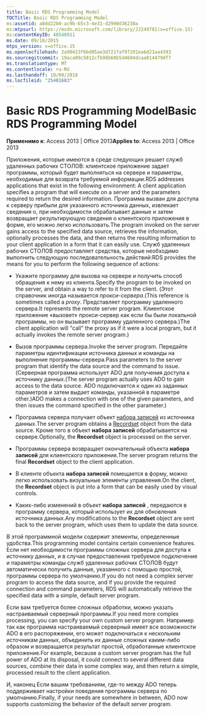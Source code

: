 ```yaml
---
title: Basic RDS Programming Model
TOCTitle: Basic RDS Programming Model
ms:assetid: a8dd22b0-ac9b-b5c3-4e31-d2990d36230a
ms:mtpsurl: https://msdn.microsoft.com/library/JJ249781(v=office.15)
ms:contentKeyID: 48546911
ms.date: 09/18/2015
mtps_version: v=office.15
ms.openlocfilehash: 2a90423f6bd05ae3d721faf97291ea6d21aa4393
ms.sourcegitcommit: 19aca09c5812cfb98b68b5d4604dcaa814479df7
ms.translationtype: MT
ms.contentlocale: ru-RU
ms.lasthandoff: 10/09/2018
ms.locfileid: "25481683"
---
```

# <a name="basic-rds-programming-model"></a><span data-ttu-id="11061-102">Basic RDS Programming Model</span><span class="sxs-lookup"><span data-stu-id="11061-102">Basic RDS Programming Model</span></span>


<span data-ttu-id="11061-103">**Применимо к**: Access 2013 | Office 2013</span><span class="sxs-lookup"><span data-stu-id="11061-103">**Applies to**: Access 2013 | Office 2013</span></span>

<span data-ttu-id="11061-104">Приложения, которые имеются в среде следующих решает служб удаленных рабочих СТОЛОВ: клиентское приложение задает программы, который будет выполняться на сервере и параметры, необходимые для возврата требуемой информации.</span><span class="sxs-lookup"><span data-stu-id="11061-104">RDS addresses applications that exist in the following environment: A client application specifies a program that will execute on a server and the parameters required to return the desired information.</span></span> <span data-ttu-id="11061-105">Программа вызван для доступа к серверу прибыли для указанного источника данных, извлекает сведения о, при необходимости обрабатывает данные и затем возвращает результирующую сведения о клиентского приложения в форме, его можно легко использовать.</span><span class="sxs-lookup"><span data-stu-id="11061-105">The program invoked on the server gains access to the specified data source, retrieves the information, optionally processes the data, and then returns the resulting information to your client application in a form that it can easily use.</span></span> <span data-ttu-id="11061-106">Служб удаленных рабочих СТОЛОВ предоставляет средства, которые необходимо выполнить следующую последовательность действий:</span><span class="sxs-lookup"><span data-stu-id="11061-106">RDS provides the means for you to perform the following sequence of actions:</span></span>

  - <span data-ttu-id="11061-107">Укажите программу для вызова на сервере и получить способ обращения к нему из клиента.</span><span class="sxs-lookup"><span data-stu-id="11061-107">Specify the program to be invoked on the server, and obtain a way to refer to it from the client.</span></span> <span data-ttu-id="11061-108">(Этот справочник иногда называется *прокси-сервера*.</span><span class="sxs-lookup"><span data-stu-id="11061-108">(This reference is sometimes called a *proxy*.</span></span> <span data-ttu-id="11061-109">Представляет программу удаленного сервера.</span><span class="sxs-lookup"><span data-stu-id="11061-109">It represents the remote server program.</span></span> <span data-ttu-id="11061-110">Клиентское приложение «вызовет» прокси-сервер как если бы были локальной программы, но он вызывает программу удаленного сервера.)</span><span class="sxs-lookup"><span data-stu-id="11061-110">The client application will "call" the proxy as if it were a local program, but it actually invokes the remote server program.)</span></span>

  - <span data-ttu-id="11061-111">Вызов программы сервера.</span><span class="sxs-lookup"><span data-stu-id="11061-111">Invoke the server program.</span></span> <span data-ttu-id="11061-112">Передайте параметры идентификации источника данных и команды на выполнение программы-сервера.</span><span class="sxs-lookup"><span data-stu-id="11061-112">Pass parameters to the server program that identify the data source and the command to issue.</span></span> <span data-ttu-id="11061-113">(Серверная программа использует ADO для получения доступа к источнику данных.</span><span class="sxs-lookup"><span data-stu-id="11061-113">(The server program actually uses ADO to gain access to the data source.</span></span> <span data-ttu-id="11061-114">ADO подключается к один из заданных параметров и затем выдает команды, указанной в параметре other.)</span><span class="sxs-lookup"><span data-stu-id="11061-114">ADO makes a connection with one of the given parameters, and then issues the command specified in the other parameter.)</span></span>

  - <span data-ttu-id="11061-115">Программа сервера получает объект [набора записей](recordset-object-ado.md) из источника данных.</span><span class="sxs-lookup"><span data-stu-id="11061-115">The server program obtains a [Recordset](recordset-object-ado.md) object from the data source.</span></span> <span data-ttu-id="11061-116">Кроме того в объект **набора записей** обрабатывается на сервере.</span><span class="sxs-lookup"><span data-stu-id="11061-116">Optionally, the **Recordset** object is processed on the server.</span></span>

  - <span data-ttu-id="11061-117">Программы сервера возвращает окончательный объекта **набора записей** для клиентского приложения.</span><span class="sxs-lookup"><span data-stu-id="11061-117">The server program returns the final **Recordset** object to the client application.</span></span>

  - <span data-ttu-id="11061-118">В клиенте объекта **набора записей** помещается в форму, можно легко использовать визуальные элементы управления.</span><span class="sxs-lookup"><span data-stu-id="11061-118">On the client, the **Recordset** object is put into a form that can be easily used by visual controls.</span></span>

  - <span data-ttu-id="11061-119">Каких-либо изменений в объект **набора записей** , передаются в программу сервера, который использует их для обновления источника данных.</span><span class="sxs-lookup"><span data-stu-id="11061-119">Any modifications to the **Recordset** object are sent back to the server program, which uses them to update the data source.</span></span>

<span data-ttu-id="11061-120">В этой программной модели содержит элементы, определенные удобства.</span><span class="sxs-lookup"><span data-stu-id="11061-120">This programming model contains certain convenience features.</span></span> <span data-ttu-id="11061-121">Если нет необходимости программы сложных сервера для доступа к источнику данных, и в случае предоставления требуемое подключение и параметры команды служб удаленных рабочих СТОЛОВ будут автоматически получить данные, указанного с помощью простой, программы сервера по умолчанию.</span><span class="sxs-lookup"><span data-stu-id="11061-121">If you do not need a complex server program to access the data source, and if you provide the required connection and command parameters, RDS will automatically retrieve the specified data with a simple, default server program.</span></span>

<span data-ttu-id="11061-122">Если вам требуется более сложных обработки, можно указать настраиваемый серверный программы.</span><span class="sxs-lookup"><span data-stu-id="11061-122">If you need more complex processing, you can specify your own custom server program.</span></span> <span data-ttu-id="11061-123">Например так как программа настраиваемый серверный имеет все возможности ADO в его распоряжении, его может подключаться к нескольким источникам данных, объединить их данные сложных каким-либо образом и возвращается результат простой, обработанные клиентское приложение.</span><span class="sxs-lookup"><span data-stu-id="11061-123">For example, because a custom server program has the full power of ADO at its disposal, it could connect to several different data sources, combine their data in some complex way, and then return a simple, processed result to the client application.</span></span>

<span data-ttu-id="11061-124">И, наконец Если вашим требованиям, где-то между ADO теперь поддерживает настройки поведения программы сервера по умолчанию.</span><span class="sxs-lookup"><span data-stu-id="11061-124">Finally, if your needs are somewhere in between, ADO now supports customizing the behavior of the default server program.</span></span>

